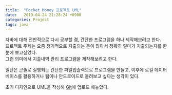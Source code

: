 ```yaml
---
title:  "Pocket Money 프로젝트 UML"
date:   2019-04-24 21:28:24 +0900
categories: Project
tags: java
---
```


자바에 대해 전반적으로 다시 공부할 겸, 간단한 프로그램을 하나 제작해보려고 한다.  
프로젝트 주제는 요즘 정기적으로 지출되는 돈이 많아서 정확히 얼마가 지출되는지를 한눈에 보고싶었다.  
그런 의미에서 지출내역 관리 프로그램을 제작해보려고 한다.  
  
일단은 콘솔로 실행되는 간단한 파일입출력으로 프로그램을 만들고, 이후에 로컬 데이터베이스를 활용하거나 웹이나 안드로이드로 올려보고 싶다는 생각이 있다.  
  
초기 디자인으로 UML을 작성해 [Git](https://github.com/2ssue/Pocket_Money)에 업로드 해놓았다.  